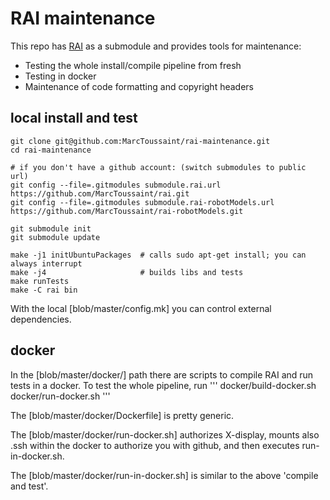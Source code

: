 # RAI maintenance

This repo has [RAI](https://github.com/MarcToussaint/rai) as a
submodule and provides tools for maintenance:

* Testing the whole install/compile pipeline from fresh
* Testing in docker
* Maintenance of code formatting and copyright headers

## local install and test

```
git clone git@github.com:MarcToussaint/rai-maintenance.git
cd rai-maintenance

# if you don't have a github account: (switch submodules to public url)
git config --file=.gitmodules submodule.rai.url https://github.com/MarcToussaint/rai.git
git config --file=.gitmodules submodule.rai-robotModels.url https://github.com/MarcToussaint/rai-robotModels.git

git submodule init
git submodule update

make -j1 initUbuntuPackages  # calls sudo apt-get install; you can always interrupt
make -j4                     # builds libs and tests
make runTests
make -C rai bin
```

With the local [blob/master/config.mk] you can control external dependencies.


## docker


In the [blob/master/docker/] path there are scripts to compile RAI and run tests in a docker. To test the whole pipeline, run
'''
docker/build-docker.sh
docker/run-docker.sh
'''

The [blob/master/docker/Dockerfile] is pretty generic.

The [blob/master/docker/run-docker.sh] authorizes X-display, mounts also .ssh within the docker to authorize you with github, and then executes run-in-docker.sh.

The [blob/master/docker/run-in-docker.sh] is similar to the above 'compile and test'.





